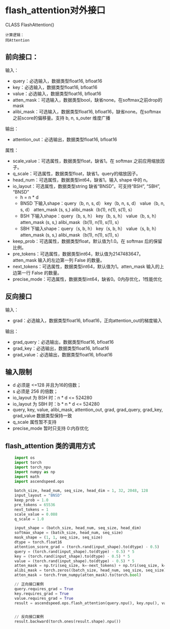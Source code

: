 # flash_attention对外接口

CLASS FlashAttention()

```
计算逻辑：
同Attention
```
## 前向接口：
输入：
- query：必选输入，数据类型float16, bfloat16	
- key：必选输入，数据类型float16, bfloat16	
- value：必选输入，数据类型float16, bfloat16
- atten_mask：可选输入，数据类型bool，缺省none。在softmax之前drop的mask
- alibi_mask：可选输入，数据类型float16, bfloat16，缺省none。在softmax之前score的偏移量。支持 b, n, s_outer 维度广播

输出：
- attention_out：必选输出，数据类型float16, bfloat16

属性：
- scale_value：可选属性，数据类型float，缺省1。在 softmax 之前应用缩放因子。
- q_scale：可选属性，数据类型float，缺省1。query的缩放因子。
- head_num：可选属性，数据类型int64，缺省1。输入 shape 中的 n。
- io_layout：可选属性，数据类型string	缺省“BNSD”。可支持“BSH”, “SBH”, “BNSD”
   - h = n * d
   - BNSD 下输入shape：query（b, n, s, d）   key（b, n, s, d） value（b, n, s, d） atten_mask (s, s,) alibi_mask（b(1), n(1), s(1), s）
   - BSH 下输入shape：query（b, s, h）   key（b, s, h） value（b, s, h） atten_mask (s, s,) alibi_mask（b(1), n(1), s(1), s）
   - SBH 下输入shape：query（s, b, h）   key（s, b, h） value（s, b, h） atten_mask (s, s,) alibi_mask（b(1), n(1), s(1), s）
- keep_prob：可选属性，数据类型float，默认值为1.0。在 softmax 后的保留比例。
- pre_tokens：可选属性，数据类型int64，默认值为2147483647。atten_mask 输入的左边第一列 False 的数量。
- next_tokens：可选属性，数据类型int64，默认值为1。atten_mask 输入的上边第一行 False 的数量。
- precise_mode：可选属性，数据类型int64，缺省0。0内存优化，1性能优化



## 反向接口
输入：
- grad：必选输入，数据类型float16, bfloat16，正向attention_out的梯度输入

输出：
- grad_query：必选输出，数据类型float16, bfloat16
- grad_key：必选输出，数据类型float16, bfloat16	
- grad_value：必选输出，数据类型float16, bfloat16


## 输入限制
- d 必须是 <=128 并且为16的倍数； 
- s 必须是 256 的倍数；
- io_layout 为 BSH 时：n * d <= 524280
- io_layout 为 SBH 时：b * n * d <= 524280
- query, key, value, alibi_mask, attention_out, grad, grad_query, grad_key, grad_value 数据类型保持一致
- q_scale 属性暂不支持
- precise_mode 暂时只支持 0:内存优化

## flash_attention 类的调用方式
```python
    import os
    import torch
    import torch_npu
    import numpy as np
    import math
	import ascendspeed.ops
    
    batch_size, head_num, seq_size, head_dim = 1, 32, 2048, 128
    input_layout = "BNSD"
    keep_prob = 1.0
    pre_tokens = 65536
    next_tokens = 1
    scale_value = 0.088
    q_scale = 1.0

    input_shape = (batch_size, head_num, seq_size, head_dim)
    softmax_shape = (batch_size, head_num, seq_size)
    mask_shape = (1, 1, seq_size, seq_size)
    dtype = torch.float16
    attention_score_grad = (torch.rand(input_shape).to(dtype) - 0.5)
    query = (torch.rand(input_shape).to(dtype) - 0.5) * 5
    key = (torch.rand(input_shape).to(dtype) - 0.5) * 5
    value = (torch.rand(input_shape).to(dtype) - 0.5) * 5
    atten_mask = np.tri(seq_size, k=-next_tokens) + np.tri(seq_size, k=-pre_tokens).transpose()
    alibi_mask = torch.zeros((batch_size, head_num, seq_size, seq_size)).to(dtype)
    atten_mask = torch.from_numpy(atten_mask).to(torch.bool)

    // 正向接口案例
	query.requires_grad = True
	key.requires_grad = True
	value.requires_grad = True
    result = ascendspeed.ops.flash_attention(query.npu(), key.npu(), value.npu(), atten_mask.npu(), None, scale_value, q_scale, head_num, input_layout, keep_prob, pre_tokens, next_tokens)
    

    // 反向接口案例
	result.backward(torch.ones(result.shape).npu())
```
